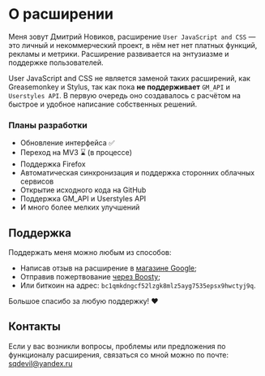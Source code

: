 # О расширении

Меня зовут Дмитрий Новиков, расширение `User JavaScript and CSS` — это личный и некоммерческий проект, в нём нет нет платных функций, рекламы и метрики. Расширение развивается на энтузиазме и поддержке пользователей.

User JavaScript and CSS не является заменой таких расширений, как Greasemonkey и Stylus, так как пока **не поддерживает** `GM_API` и `Userstyles API`. В первую очередь оно создавалось с расчётом на быстрое и удобное написание собственных решений.

### Планы разработки

- Обновление интерфейса ✅
- Переход на MV3 ⌛ (в процессе)
- Поддержка Firefox
- Автоматическая синхронизация и поддержка сторонних облачных сервисов
- Открытие исходного кода на GitHub
- Поддержка GM_API и Userstyles API
- И много более мелких улучшений

## Поддержка

Поддержать меня можно любым из способов:

- Написав отзыв на расширение в [магазине Google](https://chromewebstore.google.com/detail/user-javascript-and-css/nbhcbdghjpllgmfilhnhkllmkecfmpld);
- Отправив пожертвование [через Boosty](https://boosty.to/ten_rabbits/donate);
- Или биткоин на адрес: `bc1qmkdngcf52lzgk8mlz5ayg7535epsx9hwctyj9q`.

Большое спасибо за любую поддержку! ❤️

## Контакты

Если у вас возникли вопросы, проблемы или предложения по функционалу расширения, связаться со мной можно по почте: sqdevil@yandex.ru
